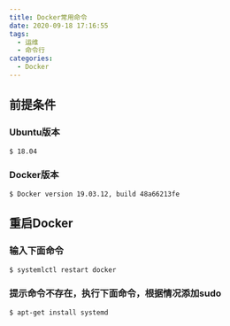 ```yaml
---
title: Docker常用命令
date: 2020-09-18 17:16:55
tags:
  - 运维
  - 命令行
categories:
  - Docker
---
```


## 前提条件

### Ubuntu版本
```dos
$ 18.04
```

### Docker版本
```dos
$ Docker version 19.03.12, build 48a66213fe
```

## 重启Docker

### 输入下面命令
```dos
$ systemlctl restart docker
```

### 提示命令不存在，执行下面命令，根据情况添加sudo
```dos
$ apt-get install systemd
```